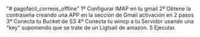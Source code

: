 "# pagofacil_correos_offline" 
1º Configurar IMAP en tu gmail
2º Obtene la contraseña creando una APP en la sección de Gmail activación en 2 pasos
3º Conecta tu Bucket de S3
4º Conecta tu wincp a tu Servidor usando una "key" suponiendo que se trate de un Ligtsail de amazon.
5 Ejecutar.
